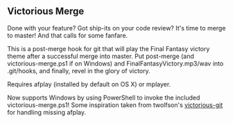 Victorious Merge
----------------

Done with your feature? Got ship-its on your code review? It's time to merge
to master! And that calls for some fanfare.

This is a post-merge hook for git that will play the Final Fantasy victory
theme after a successful merge into master. Put post-merge (and victorious-merge.ps1 if on Windows) 
and FinalFantasyVictory.mp3/wav into .git/hooks, and finally, revel in the glory of victory.

Requires afplay (installed by default on OS X) or mplayer.

Now supports Windows by using PowerShell to invoke the included victorious-merge.ps1! 
Some inspiration taken from twolfson's [victorious-git](https://github.com/twolfson/victorious-git)
for handling missing afplay.
